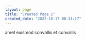 ```yaml
---
layout: page
title: "Created Page 1"
created_date: "2025-10-17 00:31:17"
---
```


amet euismod convallis et convallis 
